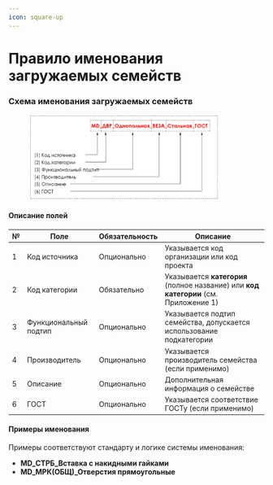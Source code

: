 ```yaml
---
icon: square-up
---
```


# Правило именования загружаемых семейств

### Схема именования загружаемых семейств

<div align="left"><figure><img src="../../../.gitbook/assets/image (1) (1).png" alt="" width="375"><figcaption></figcaption></figure></div>

#### Описание полей

| № | Поле                  | Обязательность | Описание                                                                             |
| - | --------------------- | -------------- | ------------------------------------------------------------------------------------ |
| 1 | Код источника         | Опционально    | Указывается код организации или код проекта                                          |
| 2 | Код категории         | Обязательно    | Указывается **категория** (полное название) или **код категории** (см. Приложение 1) |
| 3 | Функциональный подтип | Опционально    | Указывается подтип семейства, допускается использование подкатегории                 |
| 4 | Производитель         | Опционально    | Указывается производитель семейства (если применимо)                                 |
| 5 | Описание              | Опционально    | Дополнительная информация о семействе                                                |
| 6 | ГОСТ                  | Опционально    | Указывается соответствие ГОСТу (если применимо)                                      |

#### Примеры именования

Примеры соответствуют стандарту и логике системы именования:

* **MD\_СТРБ\_Вставка с накидными гайками**
* **MD\_МРК(ОБЩ)\_Отверстия прямоугольные**
